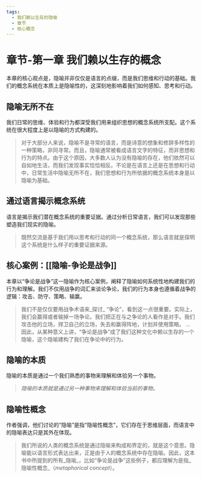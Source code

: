 ```yaml
---
tags:
  - 我们赖以生存的隐喻
  - 章节
  - 核心概念
---
```


# 章节-第一章 我们赖以生存的概念

本章的核心观点是，隐喻并非仅仅是语言的点缀，而是我们思维和行动的基础。我们的概念系统在本质上是隐喻性的，这深刻地影响着我们如何感知、思考和行动。

## 隐喻无所不在

我们日常的思维、体验和行为都深受我们用来组织思想的概念系统所支配。这个系统在很大程度上是以隐喻的方式构建的。

> 对于大部分人来说，隐喻不是寻常的语言，而是诗意的想象和修辞多样性的一种策略，非同寻常。而且，隐喻通常被看成语言文字的特征，而非思想和行为的特点。由于这个原因，大多数人认为没有隐喻的存在，他们依然可以自如地生活，而我们发现事实恰恰相反。不论是在语言上还是在思想和行动中，日常生活中隐喻无所不在，我们思想和行为所依据的概念系统本身是以隐喻为基础。

## 通过语言揭示概念系统

语言是揭示我们潜在概念系统的重要证据。通过分析日常语言，我们可以发现那些塑造我们现实的隐喻。

> 既然交流是基于我们用以思考和行动的同一个概念系统，那么语言就是探明这个系统是什么样子的重要证据来源。

## 核心案例：[[隐喻-争论是战争]]

本章以“争论是战争”这一隐喻作为核心案例，阐释了隐喻如何系统性地构建我们的行为和理解。我们不仅用战争的词汇来谈论争论，我们的行为本身也遵循着战争的逻辑：攻击、防守、策略、输赢。

> 我们不是仅仅要用战争术语来_探讨_ “争论”，看到这一点很重要。实际上，我们会赢得或者输掉一场争论。我们把正在与之争论的人看作是对手。我们攻击他的立场，捍卫自己的立场，失去和赢得阵地，计划并使用策略。
> ...
> 因此，从某种意义上讲，“争论是战争”成了我们这种文化中赖以生存的一个隐喻，这个隐喻建构了我们在争论中的行为。

## 隐喻的本质

隐喻的本质是通过一个我们熟悉的事物来理解和体验另一个事物。

> _隐喻的本质就是通过另一种事物来理解和体验当前的事物。_

## 隐喻性概念

作者强调，他们讨论的“隐喻”是指“隐喻性概念”，它们存在于思维层面，而语言中的隐喻表达只是其外在体现。

> 我们所说的人类的概念系统是通过隐喻来构成和界定的，就是这个意思。隐喻能以语言形式表达出来，正是由于人的概念系统中存在隐喻。因此，这本书中所提到的所有_隐喻_，比如“争论是战争”这些例子，都应理解为是指_隐喻性概念_（_metaphorical concept_）。